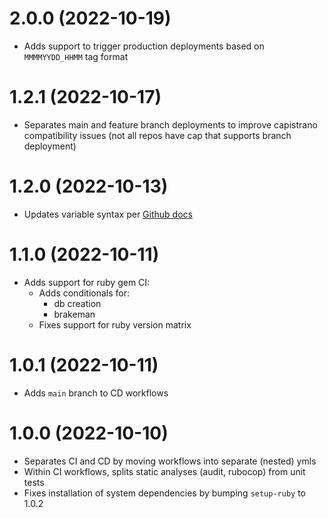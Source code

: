 # 2.0.0 (2022-10-19)
- Adds support to trigger production deployments based on `MMMMYYDD_HHMM` tag
  format

# 1.2.1 (2022-10-17)
- Separates main and feature branch deployments to improve capistrano
  compatibility issues (not all repos have cap that supports branch deployment)

# 1.2.0 (2022-10-13)
- Updates variable syntax per [Github
  docs](https://github.blog/changelog/2020-10-01-github-actions-deprecating-set-env-and-add-path-commands/)

# 1.1.0 (2022-10-11)
- Adds support for ruby gem CI:
  - Adds conditionals for:
    - db creation
    - brakeman
  - Fixes support for ruby version matrix

# 1.0.1 (2022-10-11)
- Adds `main` branch to CD workflows

# 1.0.0 (2022-10-10)
- Separates CI and CD by moving workflows into separate (nested) ymls
- Within CI workflows, splits static analyses (audit, rubocop) from unit tests
- Fixes installation of system dependencies by bumping `setup-ruby` to 1.0.2
